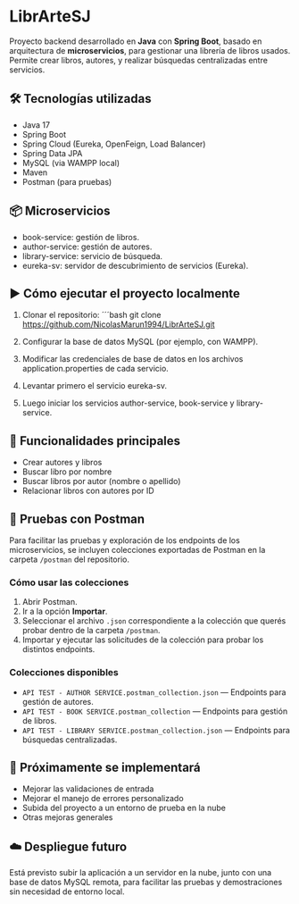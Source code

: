 # LibrArteSJ

Proyecto backend desarrollado en **Java** con **Spring Boot**, basado en arquitectura de **microservicios**, para gestionar una librería de libros usados. Permite crear libros, autores, y realizar búsquedas centralizadas entre servicios.

## 🛠️ Tecnologías utilizadas

- Java 17
- Spring Boot
- Spring Cloud (Eureka, OpenFeign, Load Balancer)
- Spring Data JPA
- MySQL (via WAMPP local)
- Maven
- Postman (para pruebas)

## 📦 Microservicios

- book-service: gestión de libros.
- author-service: gestión de autores.
- library-service: servicio de búsqueda.
- eureka-sv: servidor de descubrimiento de servicios (Eureka).

## ▶️ Cómo ejecutar el proyecto localmente

1. Clonar el repositorio:
´´´bash
git clone https://github.com/NicolasMarun1994/LibrArteSJ.git

2. Configurar la base de datos MySQL (por ejemplo, con WAMPP).
3. Modificar las credenciales de base de datos en los archivos application.properties de cada servicio.
4. Levantar primero el servicio eureka-sv.
5. Luego iniciar los servicios author-service, book-service y library-service.

## 🔎 Funcionalidades principales

- Crear autores y libros
- Buscar libro por nombre
- Buscar libros por autor (nombre o apellido)
- Relacionar libros con autores por ID

## 🧪 Pruebas con Postman

Para facilitar las pruebas y exploración de los endpoints de los microservicios, se incluyen colecciones exportadas de Postman en la carpeta `/postman` del repositorio.

### Cómo usar las colecciones

1. Abrir Postman.  
2. Ir a la opción **Importar**.  
3. Seleccionar el archivo `.json` correspondiente a la colección que querés probar dentro de la carpeta `/postman`.  
4. Importar y ejecutar las solicitudes de la colección para probar los distintos endpoints.

### Colecciones disponibles

- `API TEST - AUTHOR SERVICE.postman_collection.json` — Endpoints para gestión de autores.  
- `API TEST - BOOK SERVICE.postman_collection` — Endpoints para gestión de libros.  
- `API TEST - LIBRARY SERVICE.postman_collection.json` — Endpoints para búsquedas centralizadas.

## 🚧 Próximamente se implementará

- Mejorar las validaciones de entrada
- Mejorar el manejo de errores personalizado
- Subida del proyecto a un entorno de prueba en la nube
- Otras mejoras generales

## ☁️ Despliegue futuro

Está previsto subir la aplicación a un servidor en la nube, junto con una base de datos MySQL remota,
para facilitar las pruebas y demostraciones sin necesidad de entorno local.
